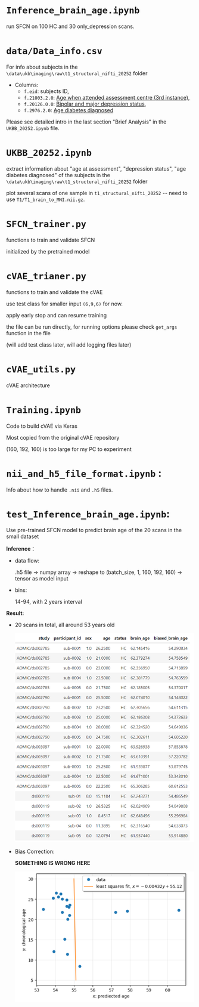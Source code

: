# `Inference_brain_age.ipynb`

run SFCN on 100 HC and 30 only_depression scans.

# `data/Data_info.csv`

For info about subjects in the `\data\ukb\imaging\raw\t1_structural_nifti_20252` folder

* Columns:
  * `f.eid`: subjects ID,
  * `f.21003.2.0`: [Age when attended assessment centre (3rd instance)](https://biobank.ndph.ox.ac.uk/showcase/field.cgi?id=21003),
  * `f.20126.0.0`: [Bipolar and major depression status](https://biobank.ctsu.ox.ac.uk/crystal/field.cgi?id=20126),
  * `f.2976.2.0`: [Age diabetes diagnosed](https://biobank.ctsu.ox.ac.uk/crystal/field.cgi?id=2976)

Please see detailed intro in the last section "Brief Analysis" in the `UKBB_20252.ipynb` file.

# `UKBB_20252.ipynb`

extract information about "age at assessment",  "depression status", "age diabetes diagnosed" of the subjects in the `\data\ukb\imaging\raw\t1_structural_nifti_20252` folder

plot several scans of one sample in `t1_structural_nifti_20252` -- need to use `T1/T1_brain_to_MNI.nii.gz`.

# `SFCN_trainer.py` 

functions to train and validate SFCN

initialized by the pretrained model

# `cVAE_trianer.py`

functions to train and validate the cVAE

use test class for smaller input `(6,9,6)` for now.

apply early stop and can resume training

the file can be run directly, for running options please check `get_args` function in the file

(will add test class later, will add logging files later)

# `cVAE_utils.py`

cVAE architecture

# `Training.ipynb`

Code to build cVAE via Keras

Most copied from the original cVAE repository

(160, 192, 160) is too large for my PC to experiment

# `nii_and_h5_file_format.ipynb` : 

Info about how to handle `.nii` and `.h5` files.

#  `test_Inference_brain_age.ipynb`:  

Use pre-trained SFCN model to predict brain age of the 20 scans in the small dataset

**Inference**：

* data flow: 

  .h5 file -> numpy array -> reshape to (batch_size, 1, 160, 192, 160) -> tensor as model input

* bins: 

  14-94, with 2 years interval

**Result:**

* 20 scans in total, all around 53 years old

  ​	<img src="readme.assets/image-20230528022702265.png" alt="image-20230528022702265" style="zoom:67%;" />

* Bias Correction:

  **SOMETHING IS WRONG HERE**

  ​	<img src="readme.assets/image-20230528022405369.png" alt="image-20230528022405369" style="zoom:67%;" />
